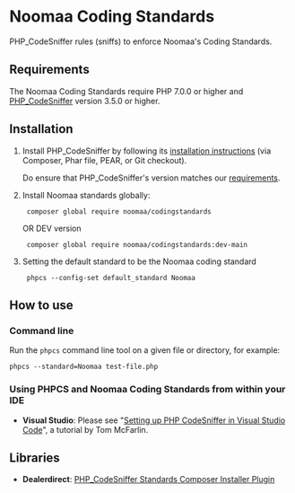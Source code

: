 # Noomaa Coding Standards
PHP_CodeSniffer rules (sniffs) to enforce Noomaa's Coding Standards.

## Requirements

The Noomaa Coding Standards require PHP 7.0.0 or higher and [PHP_CodeSniffer](https://github.com/squizlabs/PHP_CodeSniffer) version 3.5.0 or higher.

## Installation

1. Install PHP_CodeSniffer by following its [installation instructions](https://github.com/squizlabs/PHP_CodeSniffer#installation) (via Composer, Phar file, PEAR, or Git checkout).

   Do ensure that PHP_CodeSniffer's version matches our [requirements](#requirements).

2. Install Noomaa standards globally:

        composer global require noomaa/codingstandards

    OR DEV version

        composer global require noomaa/codingstandards:dev-main

3. Setting the default standard to be the Noomaa coding standard

        phpcs --config-set default_standard Noomaa

## How to use

### Command line

Run the `phpcs` command line tool on a given file or directory, for example:

    phpcs --standard=Noomaa test-file.php

### Using PHPCS and Noomaa Coding Standards from within your IDE
* **Visual Studio**: Please see "[Setting up PHP CodeSniffer in Visual Studio Code](https://tommcfarlin.com/php-codesniffer-in-visual-studio-code/)", a tutorial by Tom McFarlin.

## Libraries

* **Dealerdirect**: [PHP_CodeSniffer Standards Composer Installer Plugin](https://github.com/Dealerdirect/phpcodesniffer-composer-installer)
